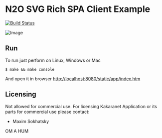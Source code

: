 N2O SVG Rich SPA Client Example
===============================

[![Build Status](https://travis-ci.org/synrc/games.svg?branch=master)](https://travis-ci.org/synrc/games)

![Image](http://synrc.com/lj/svg_clean.png)

Run
---

To run just perform on Linux, Windows or Mac

    $ make && make console

And open it in browser [http://localhost:8080/static/app/index.htm](http://localhost:8080/static/app/index.htm)

Licensing
---------

Not allowed for commercial use.
For licensing Kakaranet Application or its parts for commercial use please contact:

* Maxim Sokhatsky

OM A HUM
